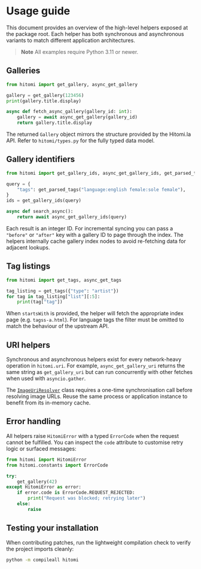 # Usage guide

This document provides an overview of the high-level helpers exposed at the
package root. Each helper has both synchronous and asynchronous variants to
match different application architectures.

> **Note**
> All examples require Python 3.11 or newer.

## Galleries

```python
from hitomi import get_gallery, async_get_gallery

gallery = get_gallery(123456)
print(gallery.title.display)

async def fetch_async_gallery(gallery_id: int):
    gallery = await async_get_gallery(gallery_id)
    return gallery.title.display
```

The returned `Gallery` object mirrors the structure provided by the Hitomi.la
API. Refer to `hitomi/types.py` for the fully typed data model.

## Gallery identifiers

```python
from hitomi import get_gallery_ids, async_get_gallery_ids, get_parsed_tags

query = {
    "tags": get_parsed_tags("language:english female:sole female"),
}
ids = get_gallery_ids(query)

async def search_async():
    return await async_get_gallery_ids(query)
```

Each result is an integer ID. For incremental syncing you can pass a
`"before"` or `"after"` key with a gallery ID to page through the index. The
helpers internally cache gallery index nodes to avoid re-fetching data for
adjacent lookups.

## Tag listings

```python
from hitomi import get_tags, async_get_tags

tag_listing = get_tags({"type": "artist"})
for tag in tag_listing["list"][:5]:
    print(tag["tag"])
```

When `startsWith` is provided, the helper will fetch the appropriate index page
(e.g. `tagss-a.html`). For language tags the filter must be omitted to match the
behaviour of the upstream API.

## URI helpers

Synchronous and asynchronous helpers exist for every network-heavy operation in
`hitomi.uri`. For example, `async_get_gallery_uri` returns the same string as
`get_gallery_uri` but can run concurrently with other fetches when used with
`asyncio.gather`.

The [`ImageUriResolver`](./uri-resolution.md) class requires a one-time
synchronisation call before resolving image URLs. Reuse the same process or
application instance to benefit from its in-memory cache.

## Error handling

All helpers raise `HitomiError` with a typed `ErrorCode` when the request cannot
be fulfilled. You can inspect the `code` attribute to customise retry logic or
surfaced messages:

```python
from hitomi import HitomiError
from hitomi.constants import ErrorCode

try:
    get_gallery(42)
except HitomiError as error:
    if error.code is ErrorCode.REQUEST_REJECTED:
        print("Request was blocked; retrying later")
    else:
        raise
```

## Testing your installation

When contributing patches, run the lightweight compilation check to verify the
project imports cleanly:

```bash
python -m compileall hitomi
```
